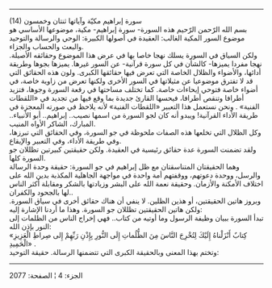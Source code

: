 ------------------------------------------------------------------------

(14) سورة إبراهيم مكيّة وآياتها ثنتان وخمسون  
بسم الله الرّحمن الرّحيم هذه السورة- سورة إبراهيم- مكية، موضوعها الأساسي
هو موضوع السور المكية الغالب: العقيدة في أصولها الكبيرة: الوحي والرسالة
والتوحيد والبعث والحساب والجزاء.  
ولكن السياق في السورة يسلك نهجا خاصا بها في عرض هذا الموضوع وحقائقه
الأصيلة. نهجا مفردا يميزها- كالشأن في كل سورة قرآنية- عن السور غيرها.
يميزها بجوها وطريقة أدائها، والأضواء والظلال الخاصة التي تعرض فيها
حقائقها الكبرى. ولون هذه الحقائق التي قد لا تفترق موضوعيا عن مثيلاتها في
السور الأخرى ولكنها تعرض من زاوية خاصة، في أضواء خاصة فتوحي إيحاءات
خاصة. كما تختلف مساحتها في رقعة السورة وجوها، فتزيد أطرافا وتنقص أطرافا،
فيحسها القارئ جديدة بما وقع فيها من تجديد في «اللقطات الفنية» . ونحن
نستعمل هذا التعبير «اللقطات الفنية» لأنه يلاحظ في صورته المعجزة في طريقة
الأداء القرآنية! ويبدو أنه كان لجو السورة من اسمها نصيب.. إبراهيم.. أبو
الأنبياء.. المبارك، الشاكر الأواه المنيب.  
وكل الظلال التي تخلعها هذه الصفات ملحوظة في جو السورة، وفي الحقائق التي
تبرزها، وفي طريقة الأداء، وفي التعبير والإيقاع.  
ولقد تضمنت السورة عدة حقائق رئيسية في العقيدة. ولكن حقيقتين كبيرتين
تظللان جو السورة كلها.  
وهما الحقيقتان المتناسقتان مع ظل إبراهيم في جو السورة: حقيقة وحدة
الرسالة والرسل، ووحدة دعوتهم، ووقفتهم أمة واحدة في مواجهة الجاهلية
المكذبة بدين الله على اختلاف الأمكنة والأزمان. وحقيقة نعمة الله على
البشر وزيادتها بالشكر ومقابلة أكثر الناس لها بالجحود والكفران..  
وبروز هاتين الحقيقتين، أو هذين الظلين. لا ينفي أن هناك حقائق أخرى في
سياق السورة. ولكن هاتين الحقيقتين تظللان جو السورة. وهذا ما أردنا
الإشارة إليه:  
تبدأ السورة ببيان وظيفة الرسول وما أوتيه من كتاب.. فهي إخراج الناس من
الظلمات إلى النور بإذن الله:  
«كِتابٌ أَنْزَلْناهُ إِلَيْكَ لِتُخْرِجَ النَّاسَ مِنَ الظُّلُماتِ إِلَى النُّورِ بِإِذْنِ رَبِّهِمْ إِلى صِراطِ
الْعَزِيزِ الْحَمِيدِ» .  
وتختم بهذا المعنى وبالحقيقة الكبرى التي تتضمنها الرسالة. حقيقة التوحيد:

------------------------------------------------------------------------

الجزء: 4 ¦ الصفحة: 2077
